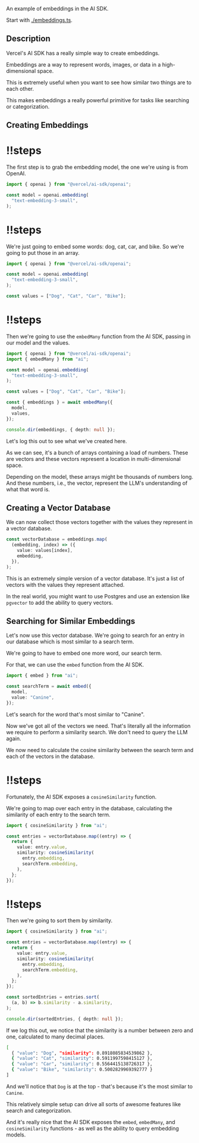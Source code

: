 An example of embeddings in the AI SDK.

Start with [./embeddings.ts](./embeddings.ts).

## Description

Vercel's AI SDK has a really simple way to create embeddings.

Embeddings are a way to represent words, images, or data in a high-dimensional space.

This is extremely useful when you want to see how similar two things are to each other.

This makes embeddings a really powerful primitive for tasks like searching or categorization.

## Creating Embeddings

<Scrollycoding>

# !!steps

The first step is to grab the embedding model, the one we're using is from OpenAI.

```ts ! example.ts
import { openai } from "@vercel/ai-sdk/openai";

const model = openai.embedding(
  "text-embedding-3-small",
);
```

# !!steps

We're just going to embed some words: dog, cat, car, and bike. So we're going to put those in an array.

```ts ! example.ts
import { openai } from "@vercel/ai-sdk/openai";

const model = openai.embedding(
  "text-embedding-3-small",
);

const values = ["Dog", "Cat", "Car", "Bike"];
```

# !!steps

Then we're going to use the `embedMany` function from the AI SDK, passing in our model and the values.

```ts ! example.ts
import { openai } from "@vercel/ai-sdk/openai";
import { embedMany } from "ai";

const model = openai.embedding(
  "text-embedding-3-small",
);

const values = ["Dog", "Cat", "Car", "Bike"];

const { embeddings } = await embedMany({
  model,
  values,
});

console.dir(embeddings, { depth: null });
```

</Scrollycoding>

Let's log this out to see what we've created here.

As we can see, it's a bunch of arrays containing a load of numbers. These are vectors and these vectors represent a location in multi-dimensional space.

Depending on the model, these arrays might be thousands of numbers long. And these numbers, i.e., the vector, represent the LLM's understanding of what that word is.

## Creating a Vector Database

We can now collect those vectors together with the values they represent in a vector database.

```ts
const vectorDatabase = embeddings.map(
  (embedding, index) => ({
    value: values[index],
    embedding,
  }),
);
```

This is an extremely simple version of a vector database. It's just a list of vectors with the values they represent attached.

In the real world, you might want to use Postgres and use an extension like `pgvector` to add the ability to query vectors.

## Searching for Similar Embeddings

Let's now use this vector database. We're going to search for an entry in our database which is most similar to a search term.

We're going to have to embed one more word, our search term.

For that, we can use the `embed` function from the AI SDK.

```ts
import { embed } from "ai";

const searchTerm = await embed({
  model,
  value: "Canine",
});
```

Let's search for the word that's most similar to "Canine".

Now we've got all of the vectors we need. That's literally all the information we require to perform a similarity search. We don't need to query the LLM again.

We now need to calculate the cosine similarity between the search term and each of the vectors in the database.

<Scrollycoding>

# !!steps

Fortunately, the AI SDK exposes a `cosineSimilarity` function.

We're going to map over each entry in the database, calculating the similarity of each entry to the search term.

```ts ! example.ts
import { cosineSimilarity } from "ai";

const entries = vectorDatabase.map((entry) => {
  return {
    value: entry.value,
    similarity: cosineSimilarity(
      entry.embedding,
      searchTerm.embedding,
    ),
  };
});
```

# !!steps

Then we're going to sort them by similarity.

```ts ! example.ts
import { cosineSimilarity } from "ai";

const entries = vectorDatabase.map((entry) => {
  return {
    value: entry.value,
    similarity: cosineSimilarity(
      entry.embedding,
      searchTerm.embedding,
    ),
  };
});

const sortedEntries = entries.sort(
  (a, b) => b.similarity - a.similarity,
);

console.dir(sortedEntries, { depth: null });
```

</Scrollycoding>

If we log this out, we notice that the similarity is a number between zero and one, calculated to many decimal places.

```bash
[
  { "value": "Dog", "similarity": 0.8918085834539862 },
  { "value": "Cat", "similarity": 0.5911997598415127 },
  { "value": "Car", "similarity": 0.5564415138726317 },
  { "value": "Bike", "similarity": 0.5002829969392777 }
]
```

And we'll notice that `Dog` is at the top - that's because it's the most similar to `Canine`.

This relatively simple setup can drive all sorts of awesome features like search and categorization.

And it's really nice that the AI SDK exposes the `embed`, `embedMany`, and `cosineSimilarity` functions - as well as the ability to query embedding models.
